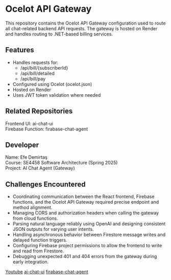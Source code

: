# Ocelot API Gateway

This repository contains the Ocelot API Gateway configuration used to route all chat-related backend API requests. The gateway is hosted on Render and handles routing to .NET-based billing services.

## Features

- Handles requests for:
  - /api/bill/{subscriberId}
  - /api/bill/detailed
  - /api/bill/pay
- Configured using Ocelot (ocelot.json)
- Hosted on Render
- Uses JWT token validation where needed

## Related Repositories

Frontend UI: ai-chat-ui  
Firebase Function: firabase-chat-agent

## Developer

Name: Efe Demirtaş  
Course: SE4458 Software Architecture (Spring 2025)  
Project: AI Chat Agent (Gateway)

## Challenges Encountered

- Coordinating communication between the React frontend, Firebase functions, and the Ocelot API Gateway required precise endpoint and method alignment.
- Managing CORS and authorization headers when calling the gateway from cloud functions.
- Parsing natural language reliably using OpenAI and designing consistent JSON outputs for varying user intents.
- Handling asynchronous behavior between Firestore message writes and delayed function triggers.
- Configuring Firebase project permissions to allow the frontend to write and read from Firestore.
- Debugging unexpected 401 and 404 errors from the gateway during early integration.

[Youtube](https://www.youtube.com/watch?v=t0SbUoxAgKk)
[ai-chat-ui](https://github.com/closedQuarts/ai-chat-ui)
[firabase-chat-agent](https://github.com/closedQuarts/firabase-chat-agent)
